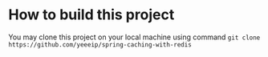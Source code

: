 # How to build this project
You may clone this project on your local machine using command ```git clone https://github.com/yeeeip/spring-caching-with-redis```

